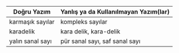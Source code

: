 | Doğru Yazım                   | Yanlış ya da Kullanılmayan Yazım(lar)                         | 
|-------------------------------|---------------------------------------------------------------|
| karmaşık sayılar              | kompleks sayılar                                              |
| karadelik                     | kara delik, kara-delik                                        |
| yalın sanal sayı              | pür sanal sayı, saf sanal sayı                                |

